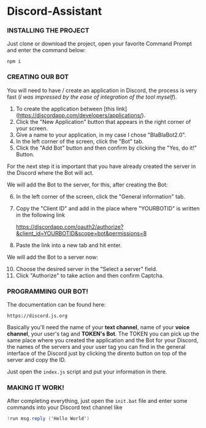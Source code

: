 # Discord-Assistant

### INSTALLING THE PROJECT

Just clone or download the project, open your favorite Command Prompt and enter the command below:

	npm i

### CREATING OUR BOT

You will need to have / create an application in Discord, the process is very fast (*I was impressed by the ease of integration of the tool myself*).

1. To create the application between [this link] (https://discordapp.com/developers/applications/).
2. Click the "New Application" button that appears in the right corner of your screen.
3. Give a name to your application, in my case I chose "BlaBlaBot2.0".
4. In the left corner of the screen, click the "Bot" tab.
5. Click the "Add Bot" button and then confirm by clicking the "Yes, do it!" Button.

For the next step it is important that you have already created the server in the Discord where the Bot will act.

We will add the Bot to the server, for this, after creating the Bot:

6. In the left corner of the screen, click the "General information" tab.
7. Copy the "Client ID" and add in the place where "YOURBOTID" is written in the following link


	https://discordapp.com/oauth2/authorize?&client_id=YOURBOTID&scope=bot&permissions=8


9. Paste the link into a new tab and hit enter.

We will add the Bot to a server now:

10. Choose the desired server in the "Select a server" field.
11. Click "Authorize" to take action and then confirm Captcha.

### PROGRAMMING OUR BOT!

The documentation can be found here:

	https://discord.js.org

Basically you'll need the name of your **text channel**, name of your **voice channel**, your user's tag and **TOKEN's Bot**.
The TOKEN you can pick up the same place where you created the application and the Bot for your Discord, the names of the servers and your user tag you can find in the general interface of the Discord just by clicking the dirento button on top of the server and copy the ID.

Just open the `index.js` script and put your information in there.

### MAKING IT WORK!

After completing everything, just open the `init.bat` file and enter some commands into your Discord text channel like

```cs
!run msg.reply ('Hello World')
```
